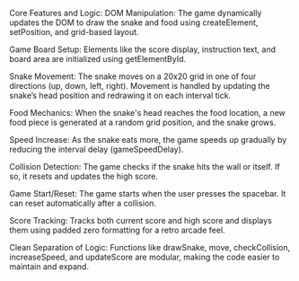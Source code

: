 Core Features and Logic:
DOM Manipulation: The game dynamically updates the DOM to draw the snake and food using createElement, setPosition, and grid-based layout.

Game Board Setup: Elements like the score display, instruction text, and board area are initialized using getElementById.

Snake Movement: The snake moves on a 20x20 grid in one of four directions (up, down, left, right). Movement is handled by updating the snake’s head position and redrawing it on each interval tick.

Food Mechanics: When the snake's head reaches the food location, a new food piece is generated at a random grid position, and the snake grows.

Speed Increase: As the snake eats more, the game speeds up gradually by reducing the interval delay (gameSpeedDelay).

Collision Detection: The game checks if the snake hits the wall or itself. If so, it resets and updates the high score.

Game Start/Reset: The game starts when the user presses the spacebar. It can reset automatically after a collision.

Score Tracking: Tracks both current score and high score and displays them using padded zero formatting for a retro arcade feel.

Clean Separation of Logic: Functions like drawSnake, move, checkCollision, increaseSpeed, and updateScore are modular, making the code easier to maintain and expand.
